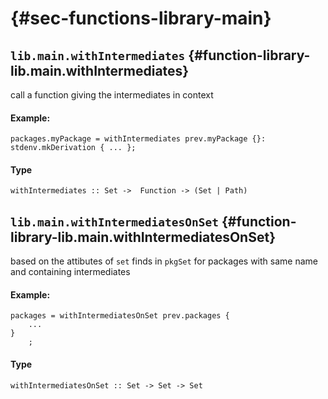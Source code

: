 #  {#sec-functions-library-main}


## `lib.main.withIntermediates` {#function-library-lib.main.withIntermediates}

call a function giving the intermediates in context

#### Example:

```
packages.myPackage = withIntermediates prev.myPackage {}: stdenv.mkDerivation { ... };
```

#### Type

```
withIntermediates :: Set ->  Function -> (Set | Path)
```

## `lib.main.withIntermediatesOnSet` {#function-library-lib.main.withIntermediatesOnSet}

based on the attibutes of `set` finds in `pkgSet` for packages with
same name and containing intermediates

#### Example:

```
packages = withIntermediatesOnSet prev.packages {
    ...
}
    ;
```

#### Type

```
withIntermediatesOnSet :: Set -> Set -> Set
```


